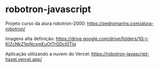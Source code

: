 # robotron-javascript


Projeto curso da alura robotron-2000: https://pedromarins.com/alura-robotron/

Imagens alta definição: https://drive.google.com/drive/folders/1Q-i-KIZcNkZ1ipNcxmEuOtTrGDcI0Tlq

Aplicação utilizando a nuvem do Vercel: https://robotron-javascript-hazel.vercel.app/